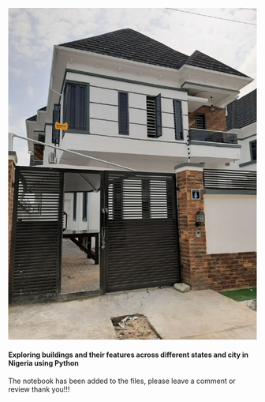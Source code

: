 ![Building](85393eb8e5c047d8475de41cfaa400a5.jpg)
#### Exploring buildings and their features across different states and city in Nigeria using Python
The notebook has been added to the files, please leave a comment or review thank you!!!
